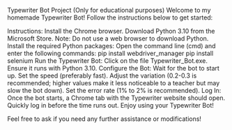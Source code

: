 Typewriter Bot Project
(Only for educational purposes)
Welcome to my homemade Typewriter Bot! Follow the instructions below to get started:

Instructions:
Install the Chrome browser.
Download Python 3.10 from the Microsoft Store.
Note: Do not use a web browser to download Python.
Install the required Python packages:
Open the command line (cmd) and enter the following commands:
pip install webdriver_manager
pip install selenium
Run the Typewriter Bot:
Click on the file Typewriter_Bot.exe.
Ensure it runs with Python 3.10.
Configure the Bot:
Wait for the bot to start up.
Set the speed (preferably fast).
Adjust the variation (0.2-0.3 is recommended; higher values make it less noticeable to a teacher but may slow the bot down).
Set the error rate (1% to 2% is recommended).
Log In:
Once the bot starts, a Chrome tab with the Typewriter website should open.
Quickly log in before the time runs out.
Enjoy using your Typewriter Bot!

Feel free to ask if you need any further assistance or modifications!
